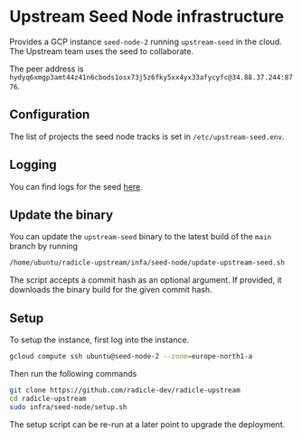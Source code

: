 # Upstream Seed Node infrastructure

Provides a GCP instance `seed-node-2` running `upstream-seed` in the cloud. The
Upstream team uses the seed to collaborate.

The peer address is `hydyq6xmgp3amt44z41n6cbods1osx73j5z6fky5xx4yx33afycyfc@34.88.37.244:8776`.

## Configuration

The list of projects the seed node tracks is set in `/etc/upstream-seed.env`.

## Logging

You can find logs for the seed [here](https://cloudlogging.app.goo.gl/AEcmLeCyix5iY4AY8).

## Update the binary

You can update the `upstream-seed` binary to the latest build of the `main`
branch by running

```bash
/home/ubuntu/radicle-upstream/infa/seed-node/update-upstream-seed.sh
```

The script accepts a commit hash as an optional argument. If provided, it
downloads the binary build for the given commit hash.

## Setup

To setup the instance, first log into the instance.

```bash
gcloud compute ssh ubuntu@seed-node-2 --zone=europe-north1-a
```

Then run the following commands

```bash
git clone https://github.com/radicle-dev/radicle-upstream
cd radicle-upstream
sudo infra/seed-node/setup.sh
```

The setup script can be re-run at a later point to upgrade the deployment.
